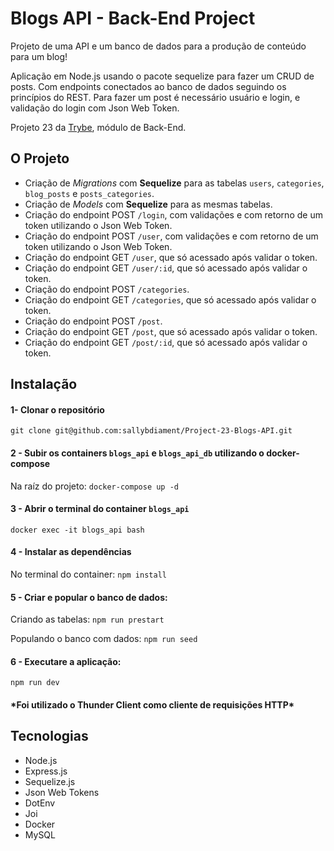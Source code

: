 # Blogs API - Back-End Project

Projeto de uma API e um banco de dados para a produção de conteúdo para um blog!

Aplicação em Node.js usando o pacote sequelize para fazer um CRUD de posts.
Com endpoints conectados ao banco de dados seguindo os princípios do REST.
Para fazer um post é necessário usuário e login, e validação do login com Json Web Token.

Projeto 23 da [Trybe](https://wwww.betrybe.com), módulo de Back-End.

## O Projeto

* Criação de *Migrations* com **Sequelize** para as tabelas `users`, `categories`, `blog_posts` e `posts_categories`.
* Criação de *Models* com **Sequelize** para as mesmas tabelas.
* Criação do endpoint POST `/login`, com validações e com retorno de um token utilizando o Json Web Token.
* Criação do endpoint POST `/user`, com validações e com retorno de um token utilizando o Json Web Token.
* Criação do endpoint GET `/user`, que só acessado após validar o token.
* Criação do endpoint GET `/user/:id`, que só acessado após validar o token.
* Criação do endpoint POST `/categories`.
* Criação do endpoint GET `/categories`, que só acessado após validar o token.
* Criação do endpoint POST `/post`.
* Criação do endpoint GET `/post`, que só acessado após validar o token.
* Criação do endpoint GET `/post/:id`, que só acessado após validar o token.

## Instalação 

#### 1- Clonar o repositório

```git clone git@github.com:sallybdiament/Project-23-Blogs-API.git```

#### 2 - Subir os containers `blogs_api` e `blogs_api_db` utilizando o docker-compose

Na raíz do projeto: ```docker-compose up -d```

#### 3 - Abrir o terminal do container `blogs_api`

```docker exec -it blogs_api bash```

#### 4 - Instalar as dependências

No terminal do container: ```npm install```

#### 5 - Criar e popular o banco de dados:

Criando as tabelas: ```npm run prestart```

Populando o banco com dados: ```npm run seed```

#### 6 - Executare a aplicação:

```npm run dev```

#### \*Foi utilizado o Thunder Client como cliente de requisições HTTP\*

## Tecnologias
- Node.js
- Express.js
- Sequelize.js
- Json Web Tokens
- DotEnv
- Joi
- Docker
- MySQL
